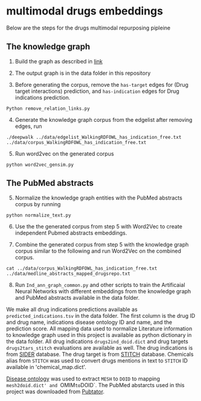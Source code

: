 # multimodal drugs embeddings


Below are the steps for the drugs multimodal repurposing pipleine


## The knowledge graph

1. Build the graph as described in  [link](https://academic.oup.com/bioinformatics/article/3760100/Neuro-symbolic-representation-learning-on)

2. The output graph is in the data folder in this repository

3. Before generating the corpus, remove the `has-target` edges for (Drug target interactions) prediction, and `has-indication` edges for Drug indications prediction.

~~~~
Python remove_relation_links.py
~~~~
4. Generate the knowledge graph corpus from the edgelist after removing edges, run

~~~~
./deepwalk ../data/edgelist_WalkingRDFOWL_has_indication_free.txt ../data/corpus_WalkingRDFOWL_has_indication_free.txt
~~~~

5. Run word2vec on the generated corpus
~~~~
python word2vec_gensim.py
~~~~

## The PubMed abstracts

5. Normalize the knowledge graph entities with the PubMed abstracts corpus by running
~~~~
python normalize_text.py
~~~~
6. Use the the generated corpus from step 5 with Word2Vec to create independent Pubmed abstracts embeddings. 

7. Combine the generated corpus from step 5 with the knowledge graph corpus similar to the following and run Word2Vec on the combined corpus.

~~~~
cat ../data/corpus_WalkingRDFOWL_has_indication_free.txt ../data/medline_abstracts_mapped_drugsrepo.txt
~~~~

8. Run `Ind_ann_graph_common.py` and other scripts to train the Artificaial Neural Networks with different embeddings from the knowledge graph and PubMed abstracts available in the data folder.

We make all drug indications predictions available as `predicted_indications.tsv` in the data folder. The first column is the drug ID and drug name, indications disease ontology ID and name, and the prediction score. All mapping data used to normalize Literature information to knowledge graph used in this project is available as python dictionary in the data folder. All drug indications `drugs2ind_doid.dict` and drug targets `drugs2tars_stitch` evaluations are available as well.
The drug indications is from [SIDER](http://sideeffects.embl.de/) database. The drug target is from [STITCH](http://stitch.embl.de/) database. Chemicals alias from `STITCH` was used to convert drugs mentions in text to `STITCH` ID available in 'chemical_map.dict'.

[Disease ontology](http://www.obofoundry.org/ontology/doid.html) was used to extract `MESH` to `DOID` to mapping `mesh2doid.dict' and `OMIM` to `DOID`.
The PubMed abstarcts used in this project was downloaded from [Pubtator](ftp://ftp.ncbi.nlm.nih.gov/pub/lu/PubTator/).
